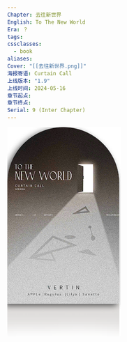 ```yaml
---
Chapter: 去往新世界
English: To The New World
Era: ？
tags: 
cssclasses:
  - book
aliases: 
Cover: "[[去往新世界.png]]"
海报寄语: Curtain Call
上线版本: "1.9"
上线时间: 2024-05-16
章节起点: 
章节终点: 
Serial: 9 (Inter Chapter)
---
```

![cover](assets/谢幕礼%20去往新世界.assets/去往新世界.png)